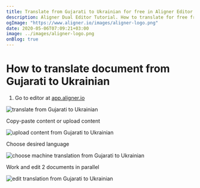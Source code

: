 ```yaml
---
title: Translate from Gujarati to Ukrainian for free in Aligner Editor
description: Aligner Dual Editor Tutorial. How to translate for free from Gujarati to Ukrainian. Aligner is multilingual document management platform. 
ogImage: "https://www.aligner.io/images/aligner-logo.png"
date: 2020-05-06T07:09:21+03:00
image: ../images/aligner-logo.png
onBlog: true
---
```


# How to translate document from Gujarati to Ukrainian

1. Go to editor at [app.aligner.io](https://app.aligner.io "Aligner App web page")

![translate from Gujarati to Ukrainian](../aligner-blank-editor.png "translate from Gujarati to Ukrainian")

Copy-paste content or upload content

![upload content from Gujarati to Ukrainian](../aligner-uploaded-document.png "upload content from Gujarati to Ukrainian")

Choose desired language

![choose machine translation from Gujarati to Ukrainian](../aligner-language-dropdown.png "choose machine translation from Gujarati to Ukrainian")

Work and edit 2 documents in parallel

![edit translation from Gujarati to Ukrainian](../aligner-double-sitded-editor.png "edit translation from Gujarati to Ukrainian")

